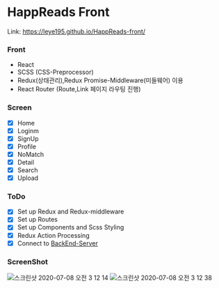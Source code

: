 # HappReads Front

Link: https://leye195.github.io/HappReads-front/

### Front

- React
- SCSS (CSS-Preprocessor)
- Redux(상태관리),Redux Promise-Middleware(미들웨어) 이용
- React Router (Route,Link 페이지 라우팅 진행)

### Screen

- [x] Home
- [x] Loginm
- [x] SignUp
- [x] Profile
- [x] NoMatch
- [x] Detail
- [x] Search
- [x] Upload

### ToDo

- [x] Set up Redux and Redux-middleware
- [x] Set up Routes
- [x] Set up Components and Scss Styling
- [x] Redux Action Processing
- [x] Connect to [BackEnd-Server](https://github.com/leye195/HappReads-Back)

### ScreenShot

<img src="https://user-images.githubusercontent.com/30601503/86824678-6e514200-c0c9-11ea-8d3d-895b420605ab.png" alt="스크린샷 2020-07-08 오전 3 12 14"/>
<img src="https://user-images.githubusercontent.com/30601503/86824691-7315f600-c0c9-11ea-8b4d-53939ff40d86.png" alt="스크린샷 2020-07-08 오전 3 12 38"/>
